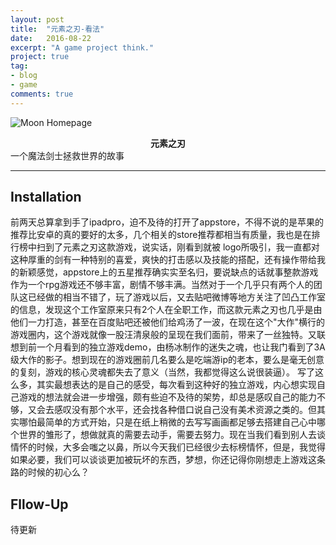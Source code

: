 ```yaml
---
layout: post
title:  "元素之刃-看法"
date:   2016-08-22
excerpt: "A game project think."
project: true
tag:
- blog
- game
comments: true
---
```


![Moon Homepage](https://dreambao.github.io/assets/img/reference/sword.jpg)    
    
<center><b>元素之刃</b></center>
一个魔法剑士拯救世界的故事

---

## Installation
前两天总算拿到手了ipadpro，迫不及待的打开了appstore，不得不说的是苹果的推荐比安卓的真的要好的太多，几个相关的store推荐都相当有质量，我也是在排行榜中扫到了元素之刃这款游戏，说实话，刚看到就被
logo所吸引，我一直都对这种厚重的剑有一种特别的喜爱，爽快的打击感以及技能的搭配，还有操作带给我的新颖感觉，appstore上的五星推荐确实实至名归，要说缺点的话就事整款游戏作为一个rpg游戏还不够丰富，剧情不够丰满。当然对于一个几乎只有两个人的团队这已经做的相当不错了，玩了游戏以后，又去贴吧微博等地方关注了凹凸工作室的信息，发现这个工作室原来只有2个人在全职工作，而这款元素之刃也几乎是由他们一力打造，甚至在百度贴吧还被他们给鸡汤了一波，在现在这个"大作"横行的游戏圈内，这个游戏就像一股汪清泉般的呈现在我们面前，带来了一丝独特。又联想到前一个月看到的独立游戏demo，由杨冰制作的迷失之魂，也让我门看到了3A级大作的影子。想到现在的游戏圈前几名要么是吃端游ip的老本，要么是毫无创意的复刻，游戏的核心灵魂都失去了意义（当然，我都觉得这么说很装逼）。
写了这么多，其实最想表达的是自己的感受，每次看到这种好的独立游戏，内心想实现自己游戏的想法就会进一步增强，颇有些迫不及待的架势，却总是感叹自己的能力不够，又会去感叹没有那个水平，还会找各种借口说自己没有美术资源之类的。但其实哪怕最简单的方式开始，只是在纸上稍微的去写写画画都足够去搭建自己心中哪个世界的雏形了，想做就真的需要去动手，需要去努力。现在当我们看到别人去谈情怀的时候，大多会嗤之以鼻，所以今天我们已经很少去标榜情怀，但是，我觉得如果必要，我们可以谈谈更加被玩坏的东西，梦想，你还记得你刚想走上游戏这条路的时候的初心么？    


## Fllow-Up 
待更新

